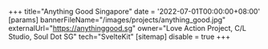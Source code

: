 +++
title="Anything Good Singapore"
date = '2022-07-01T00:00:00+08:00'
[params]
  bannerFileName="/images/projects/anything_good.jpg"
  externalUrl="https://anythinggood.sg"
  owner="Love Action Project, C/L Studio, Soul Dot SG"
  tech="SvelteKit"
[sitemap]
  disable = true
+++
